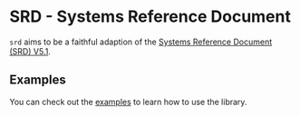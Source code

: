 # SRD - Systems Reference Document

`srd` aims to be a faithful adaption of the [Systems Reference Document (SRD) V5.1](https://media.wizards.com/2016/downloads/DND/SRD-OGL_V5.1.pdf).

## Examples

You can check out the [examples](examples/) to learn how to use the library.
